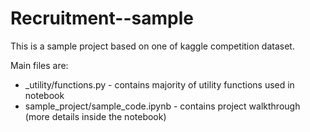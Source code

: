 # Recruitment--sample

This is a sample project based on one of kaggle competition dataset. 

Main files are:
* _utility/functions.py - contains majority of utility functions used in notebook
* sample_project/sample_code.ipynb - contains project walkthrough (more details inside the notebook)
